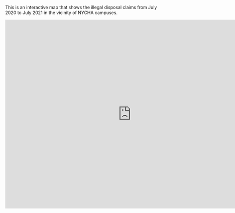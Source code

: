 This is an interactive map that shows the illegal disposal claims from July 2020 to July 2021 in the vicinity of NYCHA campuses.

<iframe width=800 height = 600 frameborder="0" src="https://shen-dot-xin.github.io/Demo-for-NYCHA-IAPs/test.html" allowfullscreen></iframe>

